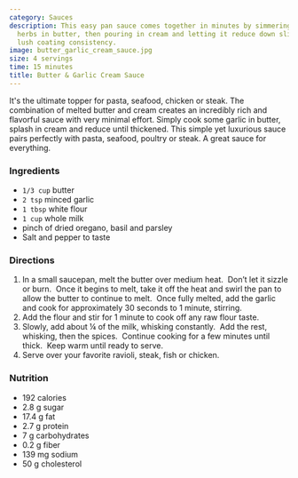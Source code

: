 ```yaml
---
category: Sauces
description: This easy pan sauce comes together in minutes by simmering garlic and
  herbs in butter, then pouring in cream and letting it reduce down slightly for a
  lush coating consistency.
image: butter_garlic_cream_sauce.jpg
size: 4 servings
time: 15 minutes
title: Butter & Garlic Cream Sauce
---
```


It's the ultimate topper for pasta, seafood, chicken or steak. The combination of melted butter and cream creates an incredibly rich and flavorful sauce with very minimal effort. Simply cook some garlic in butter, splash in cream and reduce until thickened. This simple yet luxurious sauce pairs perfectly with pasta, seafood, poultry or steak. A great sauce for everything.

### Ingredients

* `1/3 cup` butter
* `2 tsp` minced garlic
* `1 tbsp` white flour
* `1 cup` whole milk
* pinch of dried oregano, basil and parsley
* Salt and pepper to taste

### Directions

1. In a small saucepan, melt the butter over medium heat.  Don’t let it sizzle or burn.  Once it begins to melt, take it off the heat and swirl the pan to allow the butter to continue to melt.  Once fully melted, add the garlic and cook for approximately 30 seconds to 1 minute, stirring.
2. Add the flour and stir for 1 minute to cook off any raw flour taste.
3. Slowly, add about ¼ of the milk, whisking constantly.  Add the rest, whisking, then the spices.  Continue cooking for a few minutes until thick.  Keep warm until ready to serve.
4. Serve over your favorite ravioli, steak, fish or chicken.

### Nutrition

* 192 calories
*  2.8 g sugar
*  17.4 g fat
*  2.7 g protein
*  7 g carbohydrates
*  0.2 g fiber
*  139 mg sodium
*  50 g cholesterol